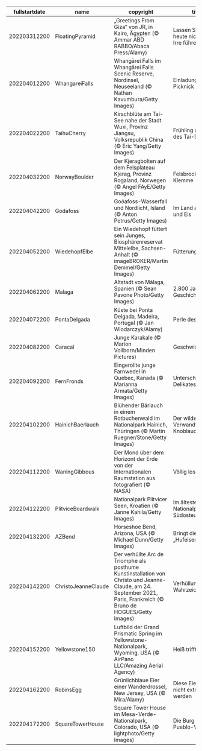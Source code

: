 |fullstartdate|name|copyright|title|image|
|--|--|--|--|--|
202203312200|FloatingPyramid|„Greetings From Giza“ von JR, in Kairo, Ägypten (© Ammar ABD RABBO/Abaca Press/Alamy)|Lassen Sie sich heute nicht in die Irre führen|![](/de-DE/2022/04/202203312200FloatingPyramid.jpg)|
202204012200|WhangareiFalls|Whangārei Falls im Whangārei Falls Scenic Reserve, Nordinsel, Neuseeland (© Nathan Kavumbura/Getty Images)|Einladung zum Picknick|![](/de-DE/2022/04/202204012200WhangareiFalls.jpg)|
202204022200|TaihuCherry|Kirschblüte am Tai-See nahe der Stadt Wuxi, Provinz Jiangsu, Volksrepublik China (© Eric Yang/Getty Images)|Frühling am Ufer des Tai-Sees|![](/de-DE/2022/04/202204022200TaihuCherry.jpg)|
202204032200|NorwayBoulder|Der Kjeragbolten auf dem Felsplateau Kjerag, Provinz Rogaland, Norwegen (© Angel FAyE/Getty Images)|Felsbrocken in der Klemme|![](/de-DE/2022/04/202204032200NorwayBoulder.jpg)|
202204042200|Godafoss|Goðafoss-Wasserfall und Nordlicht, Island (© Anton Petrus/Getty Images)|Im Land aus Feuer und Eis|![](/de-DE/2022/04/202204042200Godafoss.jpg)|
202204052200|WiedehopfElbe|Ein Wiedehopf füttert sein Junges, Biosphärenreservat Mittelelbe, Sachsen-Anhalt (© imageBROKER/Martin Demmel/Getty Images)|Fütterungszeit|![](/de-DE/2022/04/202204052200WiedehopfElbe.jpg)|
202204062200|Malaga|Altstadt von Málaga, Spanien (© Sean Pavone Photo/Getty Images)|2.800 Jahre Geschichte|![](/de-DE/2022/04/202204062200Malaga.jpg)|
202204072200|PontaDelgada|Küste bei Ponta Delgada, Madeira, Portugal (© Jan Wlodarczyk/Alamy)|Perle des Atlantiks|![](/de-DE/2022/04/202204072200PontaDelgada.jpg)|
202204082200|Caracal|Junge Karakale (© Marion Vollborn/Minden Pictures)|Geschwistertreffen|![](/de-DE/2022/04/202204082200Caracal.jpg)|
202204092200|FernFronds|Eingerollte junge Farnwedel in Quebec, Kanada (© Marianna Armata/Getty Images)|Unterschätzte Delikatesse|![](/de-DE/2022/04/202204092200FernFronds.jpg)|
202204102200|HainichBaerlauch|Blühender Bärlauch in einem Rotbuchenwald im Nationalpark Hainich, Thüringen (© Martin Ruegner/Stone/Getty Images)|Der wilde Verwandte des Knoblauchs|![](/de-DE/2022/04/202204102200HainichBaerlauch.jpg)|
202204112200|WaningGibbous|Der Mond über dem Horizont der Erde von der Internationalen Raumstation aus fotografiert (© NASA)|Völlig losgelöst|![](/de-DE/2022/04/202204112200WaningGibbous.jpg)|
202204122200|PlitviceBoardwalk|Nationalpark Plitvicer Seen, Kroatien (© Janne Kahila/Getty Images)|Im ältesten Nationalpark Südosteuropas|![](/de-DE/2022/04/202204122200PlitviceBoardwalk.jpg)|
202204132200|AZBend|Horseshoe Bend, Arizona, USA (© Michael Dunn/Getty Images)|Bringt dieses „Hufeisen“ Glück?|![](/de-DE/2022/04/202204132200AZBend.jpg)|
202204142200|ChristoJeanneClaude|Der verhüllte Arc de Triomphe als posthume Kunstinstallation von Christo und Jeanne-Claude, am 24. September 2021, Paris, Frankreich (© Bruno de HOGUES/Getty Images)|Verhüllung eines Wahrzeichens|![](/de-DE/2022/04/202204142200ChristoJeanneClaude.jpg)|
202204152200|Yellowstone150|Luftbild der Grand Prismatic Spring im Yellowstone-Nationalpark, Wyoming, USA (© AirPano LLC/Amazing Aerial Agency)|Heiß trifft kalt|![](/de-DE/2022/04/202204152200Yellowstone150.jpg)|
202204162200|RobinsEgg|Grünlichblaue Eier einer Wanderdrossel, New Jersey, USA (© Mira/Alamy)|Diese Eier müssen nicht extra gefärbt werden|![](/de-DE/2022/04/202204162200RobinsEgg.jpg)|
202204172200|SquareTowerHouse|Square Tower House im Mesa-Verde-Nationalpark, Colorado, USA (© lightphoto/Getty Images)|Die Burg der Pueblo-Vorfahren|![](/de-DE/2022/04/202204172200SquareTowerHouse.jpg)|

